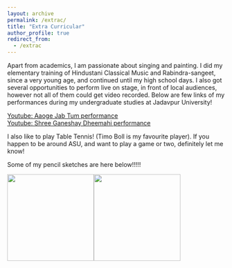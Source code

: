 ```yaml
---
layout: archive
permalink: /extrac/
title: "Extra Curricular"
author_profile: true
redirect_from: 
  - /extrac
---
```


Apart from academics, I am passionate about singing and painting. I did my elementary training of Hindustani Classical Music and Rabindra-sangeet, since a very young age, and continued until my high school days. I also got several opportunities to perform live on stage, in front of local audiences, however not all of them could get video recorded. Below are few links of my performances during my undergraduate studies at Jadavpur University!

<u><a href="https://www.youtube.com/watch?v=_fJtOZqibq4" rel="permalink"> Youtube: Aaoge Jab Tum performance</a></u>  
<u><a href="https://www.youtube.com/watch?v=rgapQ-iJ04I" rel="permalink"> Youtube: Shree Ganeshay Dheemahi performance</a></u>  

I also like to play Table Tennis! (Timo Boll is my favourite player). If you happen to be around ASU, and want to play a game or two, definitely let me know!

Some of my pencil sketches are here below!!!!!
<p>
<img src="https://percyjackson9.github.io/paintings/0001 (2).jpg" style="float: left; height: 200px;"/>
<img src="https://percyjackson9.github.io/images/profile.png" style="float: left; height: 200px;"/>
</p>

